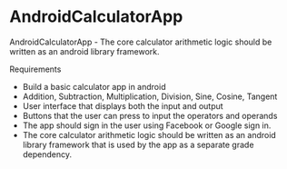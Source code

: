 # AndroidCalculatorApp
AndroidCalculatorApp - The core calculator arithmetic logic should be written as an android library framework.


Requirements
* Build a basic calculator app in android
* Addition, Subtraction, Multiplication, Division, Sine, Cosine, Tangent
* User interface that displays both the input and output
* Buttons that the user can press to input the operators and operands
* The app should sign in the user using Facebook or Google sign in.
* The core calculator arithmetic logic should be written as an android library framework
that is used by the app as a separate grade dependency.